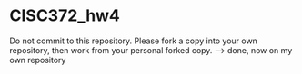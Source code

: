 # CISC372_hw4
Do not commit to this repository.  Please fork a copy into your own repository, then work from your personal forked copy.
--> done, now on my own repository
